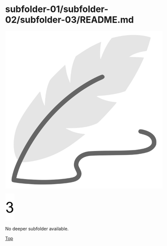 subfolder-01/subfolder-02/subfolder-03/README.md
================================================

![Logo](logo-03.svg)

![3](3.svg)

No deeper subfolder available.

[Top](/)

